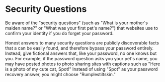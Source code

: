 [Title]: # (Preguntas de seguridad)
[Difficulty]: # (Principiante)
[Order]: # (8)

# Security Questions

Be aware of the "security questions" (such as "What is your mother's maiden name?" or "What was your first pet's name?") that websites use to confirm your identity if you do forget your password.

Honest answers to many security questions are publicly discoverable facts that a can be easily found, and therefore bypass your password entirely. Instead, give fictional answers that, like your password, no one knows but you. For example, if the password question asks you your pet's name, you may have posted photos to photo sharing sites with captions such as "Here is a photo of my cute cat, Spot!" Instead of using "Spot" as your password recovery answer, you might choose "Rumplestiltskin."